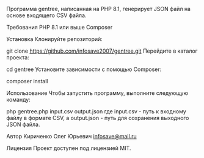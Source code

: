 Программа gentree, написанная на PHP 8.1, генерирует JSON файл на основе входящего CSV файла.

Требования
PHP 8.1 или выше
Composer

Установка
Клонируйте репозиторий:

git clone https://github.com/infosave2007/gentree.git
Перейдите в каталог проекта:

cd gentree
Установите зависимости с помощью Composer:

composer install

Использование
Чтобы запустить программу, выполните следующую команду:

php gentree.php input.csv output.json
где input.csv - путь к входному файлу в формате CSV, а output.json - путь для сохранения выходного JSON файла.

Автор
Кириченко Олег Юрьевич infosave@mail.ru

Лицензия
Проект доступен под лицензией MIT.

